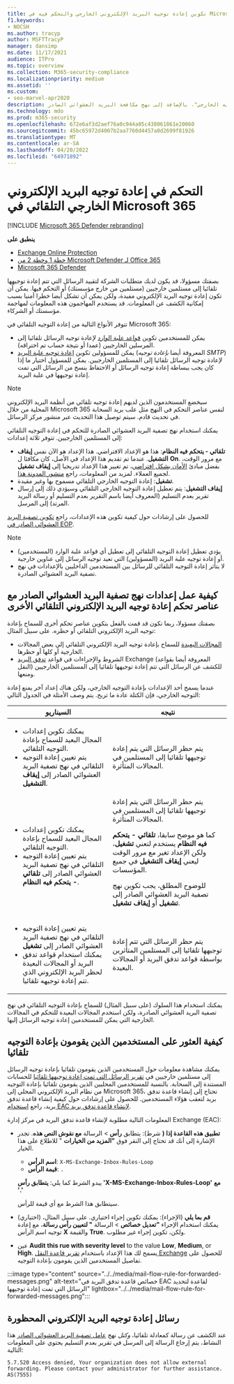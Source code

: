 ```yaml
---
title: تكوين إعادة توجيه البريد الإلكتروني الخارجي والتحكم فيه في Microsoft 365.
f1.keywords:
- NOCSH
ms.author: tracyp
author: MSFTTracyP
manager: dansimp
ms.date: 11/17/2021
audience: ITPro
ms.topic: overview
ms.collection: M365-security-compliance
ms.localizationpriority: medium
ms.assetid: ''
ms.custom:
- seo-marvel-apr2020
description: تتناول هذه المقالة مواضيع بما في ذلك إعادة توجيه البريد الإلكتروني الخارجي، وإعادة التوجيه التلقائي، و5.7.520 رسائل تم رفض الوصول إليها، وتعطيل إعادة التوجيه الخارجي، ورسائل "قام المسؤول بتعطيل إعادة التوجيه الخارجي"، بالإضافة إلى نهج مكافحة البريد العشوائي الصادر.
ms.technology: mdo
ms.prod: m365-security
ms.openlocfilehash: 672e6af3d2aef76a0c944a05c438061861e20060
ms.sourcegitcommit: 45bc65972d4007b2aa7760d4457a0d2699f81926
ms.translationtype: MT
ms.contentlocale: ar-SA
ms.lasthandoff: 04/20/2022
ms.locfileid: "64971892"
---
```

# <a name="control-automatic-external-email-forwarding-in-microsoft-365"></a>التحكم في إعادة توجيه البريد الإلكتروني الخارجي التلقائي في Microsoft 365

[!INCLUDE [Microsoft 365 Defender rebranding](../includes/microsoft-defender-for-office.md)]

**ينطبق على**
- [Exchange Online Protection](exchange-online-protection-overview.md)
- [خطة 1 وخطة 2 من Microsoft Defender لـ Office 365](defender-for-office-365.md)
- [Microsoft 365 Defender](../defender/microsoft-365-defender.md)

بصفتك مسؤولا، قد يكون لديك متطلبات الشركة لتقييد الرسائل التي تتم إعادة توجيهها تلقائيا إلى مستلمين خارجيين (مستلمين من خارج مؤسستك) أو التحكم فيها. يمكن أن تكون إعادة توجيه البريد الإلكتروني مفيدة، ولكن يمكن أن تشكل أيضا خطرا أمنيا بسبب إمكانية الكشف عن المعلومات. قد يستخدم المهاجمون هذه المعلومات لمهاجمة مؤسستك أو الشركاء.

تتوفر الأنواع التالية من إعادة التوجيه التلقائي في Microsoft 365:

- يمكن للمستخدمين تكوين [قواعد علبة الوارد](https://support.microsoft.com/office/c24f5dea-9465-4df4-ad17-a50704d66c59) لإعادة توجيه الرسائل تلقائيا إلى المرسلين الخارجيين (عمدا أو نتيجة حساب تم اختراقه).
- يمكن للمسؤولين تكوين [إعادة توجيه علبة البريد](/exchange/recipients-in-exchange-online/manage-user-mailboxes/configure-email-forwarding) (المعروفة أيضا _بإعادة توجيه SMTP_) لإعادة توجيه الرسائل تلقائيا إلى المستلمين الخارجيين. يمكن للمسؤول اختيار ما إذا كان يجب ببساطة إعادة توجيه الرسائل أو الاحتفاظ بنسخ من الرسائل التي تمت إعادة توجيهها في علبة البريد.

> [!NOTE]
> سيخضع المستخدمون الذين لديهم إعادة توجيه تلقائي من أنظمة البريد الإلكتروني المحلية من خلال Microsoft 365 لنفس عناصر التحكم في النهج مثل علب بريد السحابة في تحديث قادم. سيتم توصيل هذا التحديث عبر منشور مركز الرسائل.

يمكنك استخدام نهج تصفية البريد العشوائي الصادرة للتحكم في إعادة التوجيه التلقائي إلى المستلمين الخارجيين. تتوفر ثلاثة إعدادات:

- **تلقائي - يتحكم فيه النظام**: هذا هو الإعداد الافتراضي. هذا الإعداد هو الآن نفس **إيقاف التشغيل**. عندما تم تقديم هذا الإعداد في الأصل، كان مكافئا ل **On**. مع مرور الوقت، بفضل مبادئ [الأمان بشكل افتراضي](secure-by-default.md)، تم تغيير هذا الإعداد تدريجيا إلى **إيقاف تشغيل** لجميع العملاء. لمزيد من المعلومات، راجع [منشور المدونة هذا](https://techcommunity.microsoft.com/t5/exchange-team-blog/all-you-need-to-know-about-automatic-email-forwarding-in/ba-p/2074888).
- **تشغيل**: إعادة التوجيه الخارجي التلقائي مسموح بها وغير مقيدة.
- **إيقاف التشغيل**: يتم تعطيل إعادة التوجيه الخارجي التلقائي وسيؤدي ذلك إلى إرسال تقرير بعدم التسليم (المعروف أيضا باسم التقرير بعدم التسليم أو رسالة البريد المرتد) إلى المرسل.

للحصول على إرشادات حول كيفية تكوين هذه الإعدادات، راجع [تكوين تصفية البريد العشوائي الصادر في EOP](configure-the-outbound-spam-policy.md).

> [!NOTE]
>
> - يؤدي تعطيل إعادة التوجيه التلقائي إلى تعطيل أي قواعد علبة الوارد (المستخدمين) أو إعادة توجيه علبة البريد (المسؤولين) التي تعيد توجيه الرسائل إلى عناوين خارجية.
> - لا يتأثر إعادة التوجيه التلقائي للرسائل بين المستخدمين الداخليين بالإعدادات في نهج تصفية البريد العشوائي الصادرة.

## <a name="how-the-outbound-spam-filter-policy-settings-work-with-other-automatic-email-forwarding-controls"></a>كيفية عمل إعدادات نهج تصفية البريد العشوائي الصادر مع عناصر تحكم إعادة توجيه البريد الإلكتروني التلقائي الأخرى

بصفتك مسؤولا، ربما تكون قد قمت بالفعل بتكوين عناصر تحكم أخرى للسماح بإعادة توجيه البريد الإلكتروني التلقائي أو حظره. على سبيل المثال:

- [المجالات البعيدة](/exchange/mail-flow-best-practices/remote-domains/remote-domains) للسماح بإعادة توجيه البريد الإلكتروني التلقائي إلى بعض المجالات الخارجية أو كلها أو حظرها.
- الشروط والإجراءات في قواعد [تدفق البريد](/exchange/security-and-compliance/mail-flow-rules/mail-flow-rules) Exchange (المعروفة أيضا بقواعد النقل) للكشف عن الرسائل التي تتم إعادة توجيهها تلقائيا إلى المستلمين الخارجيين ومنعها.

عندما يسمح أحد الإعدادات بإعادة التوجيه الخارجي، ولكن هناك إعداد آخر يمنع إعادة التوجيه الخارجي، فإن الكتلة عادة ما تربح. يتم وصف الأمثلة في الجدول التالي:

|السيناريو|نتيجه|
|---|---|
|<ul><li>يمكنك تكوين إعدادات المجال البعيد للسماح بإعادة التوجيه التلقائي.</li><li>يتم تعيين إعادة التوجيه التلقائي في نهج تصفية البريد العشوائي الصادر إلى **إيقاف التشغيل**.</li></ul>|يتم حظر الرسائل التي يتم إعادة توجيهها تلقائيا إلى المستلمين في المجالات المتأثرة.|
|<ul><li>يمكنك تكوين إعدادات المجال البعيد للسماح بإعادة التوجيه التلقائي.</li><li>يتم تعيين إعادة التوجيه التلقائي في نهج تصفية البريد العشوائي الصادر إلى **تلقائي - يتحكم فيه النظام**.</li></ul>|يتم حظر الرسائل التي يتم إعادة توجيهها تلقائيا إلى المستلمين في المجالات المتأثرة. <p> كما هو موضح سابقا، **تلقائي - يتحكم فيه النظام** يستخدم لتعني **تشغيل**، ولكن الإعداد تغير مع مرور الوقت ليعني **إيقاف التشغيل** في جميع المؤسسات. <p> للوضوح المطلق، يجب تكوين نهج تصفية البريد العشوائي الصادر إلى **تشغيل** أو **إيقاف تشغيل**.|
|<ul><li>يتم تعيين إعادة التوجيه التلقائي في نهج تصفية البريد العشوائي الصادر إلى **تشغيل**</li><li>يمكنك استخدام قواعد تدفق البريد أو المجالات البعيدة لحظر البريد الإلكتروني الذي تتم إعادة توجيهه تلقائيا.</li></ul>|يتم حظر الرسائل التي تتم إعادة توجيهها تلقائيا إلى المستلمين المتأثرين بواسطة قواعد تدفق البريد أو المجالات البعيدة.|

يمكنك استخدام هذا السلوك (على سبيل المثال) للسماح بإعادة التوجيه التلقائي في نهج تصفية البريد العشوائي الصادرة، ولكن استخدم المجالات البعيدة للتحكم في المجالات الخارجية التي يمكن للمستخدمين إعادة توجيه الرسائل إليها.

## <a name="how-to-find-users-that-are-automatically-forwarding"></a>كيفية العثور على المستخدمين الذين يقومون بإعادة التوجيه تلقائيا

يمكنك مشاهدة معلومات حول المستخدمين الذين يقومون تلقائيا بإعادة توجيه الرسائل إلى مستلمين خارجيين في [تقرير الرسائل التي تمت إعادة توجيهها تلقائيا](/exchange/monitoring/mail-flow-reports/mfr-auto-forwarded-messages-report) للحسابات المستندة إلى السحابة. بالنسبة للمستخدمين المحليين الذين يقومون تلقائيا بإعادة التوجيه من نظام البريد الإلكتروني المحلي إلى Microsoft 365، تحتاج إلى إنشاء قاعدة تدفق بريد لتعقب هؤلاء المستخدمين. للحصول على إرشادات حول كيفية إنشاء قاعدة تدفق بريد، راجع [استخدام EAC لإنشاء قاعدة تدفق بريد](/exchange/security-and-compliance/mail-flow-rules/manage-mail-flow-rules#use-the-eac-to-create-a-mail-flow-rule).

المعلومات التالية مطلوبة لإنشاء قاعدة تدفق البريد في مركز إدارة Exchange (EAC):

- **تطبيق هذه القاعدة إذا (** شرط): يتطابق **رأس** \> الرسالة **مع نقوش النص هذه**. تجدر الإشارة إلى أنك قد تحتاج إلى النقر فوق **"المزيد من الخيارات** " للاطلاع على هذا الخيار.
  - **اسم الرأس**: `X-MS-Exchange-Inbox-Rules-Loop`
  - **قيمة الرأس**: `.`

  يبدو الشرط كما يلي: **يتطابق رأس 'X-MS-Exchange-Inbox-Rules-Loop'** **مع '.'**

  سيتطابق هذا الشرط مع أي قيمة للرأس.

- (اختياري) **قم بما يلي** (الإجراء): يمكنك تكوين إجراء اختياري. على سبيل المثال، يمكنك استخدام الإجراء **"تعديل خصائص** \> الرسالة **" لتعيين رأس رسالة**، مع إعادة توجيه اسم الرأس **X** والقيمة **True**. ولكن، تكوين إجراء غير مطلوب.
- عين **Audit this rue with severity level** to the value **Low**, **Medium**, or **High**. يسمح لك هذا الإعداد باستخدام [تقرير قاعدة النقل Exchange](view-email-security-reports.md#exchange-transport-rule-report) للحصول على تفاصيل المستخدمين الذين يقومون بإعادة التوجيه.

:::image type="content" source="../../media/mail-flow-rule-for-forwarded-messages.png" alt-text="خصائص قاعدة تدفق البريد في EAC لقاعدة لتحديد الرسائل التي تمت إعادة توجيهها" lightbox="../../media/mail-flow-rule-for-forwarded-messages.png":::

## <a name="blocked-email-forwarding-messages"></a>رسائل إعادة توجيه البريد الإلكتروني المحظورة

عند الكشف عن رسالة كمعادلة تلقائيا، *وكتل* نهج [عامل تصفية البريد العشوائي الصادر](configure-the-outbound-spam-policy.md) هذا النشاط، يتم إرجاع الرسالة إلى المرسل في تقرير بعدم التسليم يحتوي على المعلومات التالية:

`5.7.520 Access denied, Your organization does not allow external forwarding. Please contact your administrator for further assistance. AS(7555)`
